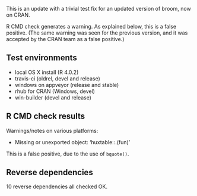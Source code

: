 
This is an update with a trivial test fix for an updated version of broom,
now on CRAN.

R CMD check generates a warning. As explained below, this is
a false positive. (The same warning was seen for the previous version, and
it was accepted by the CRAN team as a false positive.)


## Test environments

* local OS X install (R 4.0.2)
* travis-ci (oldrel, devel and release)
* windows on appveyor (release and stable)
* rhub for CRAN (Windows, devel)
* win-builder (devel and release)


## R CMD check results

Warnings/notes on various platforms:

*  Missing or unexported object: ‘huxtable::.(fun)’

This is a false positive, due to the use of `bquote()`.


## Reverse dependencies

10 reverse dependencies all checked OK.

